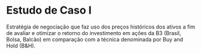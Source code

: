 # Estudo de Caso I
Estratégia de negociação que faz uso dos preços históricos dos ativos a fim de avaliar e otimizar o retorno do investimento em ações da B3 (Brasil, Bolsa, Balcão) em comparação com a técnica denominada por Buy and Hold (B&H).


